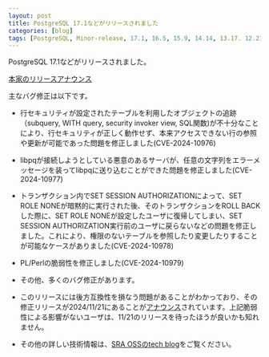```yaml
---
layout: post
title: PostgreSQL 17.1などがリリースされました
categories: [blog]
tags: [PostgreSQL, Minor-release, 17.1, 16.5, 15.9, 14.14, 13.17. 12.21]
---
```

PostgreSQL 17.1などがリリースされました。

[本家のリリースアナウンス](https://www.postgresql.org/about/news/postgresql-171-165-159-1414-1317-and-1221-released-2955/)

主なバグ修正は以下です。

- 行セキュリティが設定されたテーブルを利用したオブジェクトの追跡（subquery, WITH query, security invoker view, SQL関数)が不十分なことにより、行セキュリティが正しく動作せず、本来アクセスできない行の参照や更新が可能であった問題を修正しました(CVE-2024-10976)

- libpqが接続しようとしている悪意のあるサーバが、任意の文字列をエラーメッセージを装ってlibpqに送り込むことができた問題を修正しました(CVE-2024-10977)

- トランザクション内でSET SESSION AUTHORIZATIONによって、SET ROLE NONEが暗黙的に実行された後、そのトランザクションをROLL BACKした際に、SET ROLE NONEが設定したユーザに復帰してしまい、SET SESSION AUTHORIZATION実行前のユーザに戻らないなどの問題を修正しました。これにより、権限のないテーブルを参照したり変更したりすることが可能なケースがありました(CVE-2024-10978)

- PL/Perlの脆弱性を修正しました(CVE-2024-10979)

- その他、多くのバグ修正があります。

- このリリースには後方互換性を損なう問題があることがわかっており、その修正リリースが2024/11/21にあることが[アナウンス](https://www.postgresql.org/message-id/173171334532.1547978.1518068370217143844%40wrigleys.postgresql.org)されています。上記脆弱性による影響がないユーザは、11/21のリリースを待ったほうが良いかも知れません。
  

- その他の詳しい技術情報は、[SRA OSSのtech blog](https://www.sraoss.co.jp/tech-blog/)をご覧ください。
